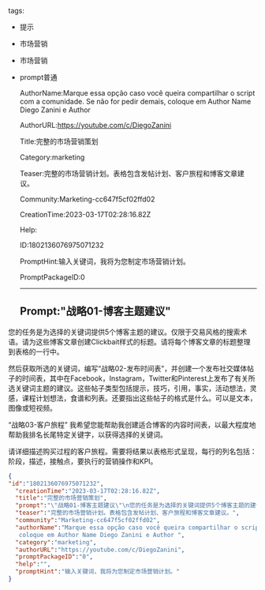   tags: 
- 提示
- 市场营销
- 市场营销
- prompt普通

  AuthorName:Marque essa opção caso você queira compartilhar o script com a comunidade. Se não for pedir demais, coloque em Author Name Diego Zanini e Author 

  AuthorURL:https://youtube.com/c/DiegoZanini

  Title:完整的市场营销策划

  Category:marketing

  Teaser:完整的市场营销计划。表格包含发帖计划、客户旅程和博客文章建议。

  Community:Marketing-cc647f5cf02ffd02

  CreationTime:2023-03-17T02:28:16.82Z

  Help:

  ID:1802136076975071232

  PromptHint:输入关键词，我将为您制定市场营销计划。

  PromptPackageID:0

  ---

  ## Prompt:"战略01-博客主题建议"
您的任务是为选择的关键词提供5个博客主题的建议。仅限于交易风格的搜索术语。请为这些博客文章创建Clickbait样式的标题。请将每个博客文章的标题整理到表格的一行中。

然后获取所选的关键词，编写“战略02-发布时间表”，并创建一个发布社交媒体帖子的时间表，其中在Facebook，Instagram，Twitter和Pinterest上发布了有关所选关键词主题的建议。这些帖子类型包括提示，技巧，引用，事实，活动想法，灵感，课程计划想法，食谱和列表。还要指出这些帖子的格式是什么。可以是文本，图像或短视频。

“战略03-客户旅程”
我希望您能帮助我创建适合博客的内容时间表，以最大程度地帮助我排名长尾特定关键字，以获得选择的关键词。

请详细描述购买过程的客户旅程。需要将结果以表格形式呈现，每行的列名包括：阶段，描述，接触点，要执行的营销操作和KPI。

  ```json
  {
  "id":"1802136076975071232",
    "creationTime":"2023-03-17T02:28:16.82Z",
    "title":"完整的市场营销策划",
    "prompt":"\"战略01-博客主题建议\"\n您的任务是为选择的关键词提供5个博客主题的建议。仅限于交易风格的搜索术语。请为这些博客文章创建Clickbait样式的标题。请将每个博客文章的标题整理到表格的一行中。\n\n然后获取所选的关键词，编写“战略02-发布时间表”，并创建一个发布社交媒体帖子的时间表，其中在Facebook，Instagram，Twitter和Pinterest上发布了有关所选关键词主题的建议。这些帖子类型包括提示，技巧，引用，事实，活动想法，灵感，课程计划想法，食谱和列表。还要指出这些帖子的格式是什么。可以是文本，图像或短视频。\n\n“战略03-客户旅程”\n我希望您能帮助我创建适合博客的内容时间表，以最大程度地帮助我排名长尾特定关键字，以获得选择的关键词。\n\n请详细描述购买过程的客户旅程。需要将结果以表格形式呈现，每行的列名包括：阶段，描述，接触点，要执行的营销操作和KPI。",
    "teaser":"完整的市场营销计划。表格包含发帖计划、客户旅程和博客文章建议。",
    "community":"Marketing-cc647f5cf02ffd02",
    "authorName":"Marque essa opção caso você queira compartilhar o script com a comunidade. Se não for pedir demais,
     coloque em Author Name Diego Zanini e Author ",
    "category":"marketing",
    "authorURL":"https://youtube.com/c/DiegoZanini",
    "promptPackageID":"0",
    "help":"",
    "promptHint":"输入关键词，我将为您制定市场营销计划。"
  }
  ```
